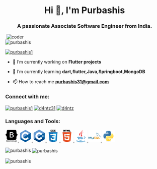 
<h1 align="center">Hi 👋, I'm Purbashis</h1>
<h3 align="center">A passionate Associate Software Engineer from India.</h3>
<img align="right" alt="coder" width="500" src="https://c.tenor.com/3klZkDif0nsAAAAd/gaming-gif.gif">

<p align="left"> <img src="https://komarev.com/ghpvc/?username=purbashis&label=Profile%20views&color=0e75b6&style=flat" alt="purbashis" /> </p>

<p align="left"> <a href="https://twitter.com/purbashis1" target="blank"><img src="https://img.shields.io/twitter/follow/purbashis1?logo=twitter&style=for-the-badge" alt="purbashis1" /></a> </p>

- 🔭 I’m currently working on **Flutter projects**

- 🌱 I’m currently learning **dart,flutter,Java,Springboot,MongoDB**

- 📫 How to reach me **purbashis31@gmail.com**

<h3 align="left">Connect with me:</h3>
<p align="left">
<a href="https://twitter.com/purbashis1" target="blank"><img align="center" src="https://raw.githubusercontent.com/rahuldkjain/github-profile-readme-generator/master/src/images/icons/Social/twitter.svg" alt="purbashis1" height="30" width="40" /></a>
<a href="https://instagram.com/d4ntz31" target="blank"><img align="center" src="https://raw.githubusercontent.com/rahuldkjain/github-profile-readme-generator/master/src/images/icons/Social/instagram.svg" alt="d4ntz31" height="30" width="40" /></a>
<a href="https://www.youtube.com/c/d4ntz" target="blank"><img align="center" src="https://raw.githubusercontent.com/rahuldkjain/github-profile-readme-generator/master/src/images/icons/Social/youtube.svg" alt="d4ntz" height="30" width="40" /></a>
</p>

<h3 align="left">Languages and Tools:</h3>
<p align="left"> <a href="https://getbootstrap.com" target="_blank" rel="noreferrer"> <img src="https://raw.githubusercontent.com/devicons/devicon/master/icons/bootstrap/bootstrap-plain-wordmark.svg" alt="bootstrap" width="40" height="40"/> </a> <a href="https://www.cprogramming.com/" target="_blank" rel="noreferrer"> <img src="https://raw.githubusercontent.com/devicons/devicon/master/icons/c/c-original.svg" alt="c" width="40" height="40"/> </a> <a href="https://www.w3schools.com/cpp/" target="_blank" rel="noreferrer"> <img src="https://raw.githubusercontent.com/devicons/devicon/master/icons/cplusplus/cplusplus-original.svg" alt="cplusplus" width="40" height="40"/> </a> <a href="https://www.w3schools.com/css/" target="_blank" rel="noreferrer"> <img src="https://raw.githubusercontent.com/devicons/devicon/master/icons/css3/css3-original-wordmark.svg" alt="css3" width="40" height="40"/> </a> <a href="https://www.w3.org/html/" target="_blank" rel="noreferrer"> <img src="https://raw.githubusercontent.com/devicons/devicon/master/icons/html5/html5-original-wordmark.svg" alt="html5" width="40" height="40"/> </a> <a href="https://www.java.com" target="_blank" rel="noreferrer"> <img src="https://raw.githubusercontent.com/devicons/devicon/master/icons/java/java-original.svg" alt="java" width="40" height="40"/> </a> <a href="https://www.mysql.com/" target="_blank" rel="noreferrer"> <img src="https://raw.githubusercontent.com/devicons/devicon/master/icons/mysql/mysql-original-wordmark.svg" alt="mysql" width="40" height="40"/> </a> <a href="https://www.python.org" target="_blank" rel="noreferrer"> <img src="https://raw.githubusercontent.com/devicons/devicon/master/icons/python/python-original.svg" alt="python" width="40" height="40"/> </a></p>

<p><img align="left" src="https://github-readme-stats.vercel.app/api/top-langs?username=purbashis&show_icons=true&locale=en&layout=compact" alt="purbashis" /></p>

<p>&nbsp;<img align="center" src="https://github-readme-stats.vercel.app/api?username=purbashis&show_icons=true&locale=en" alt="purbashis" /></p>

<p><img align="center" src="https://github-readme-streak-stats.herokuapp.com/?user=purbashis&" alt="purbashis" /></p>
